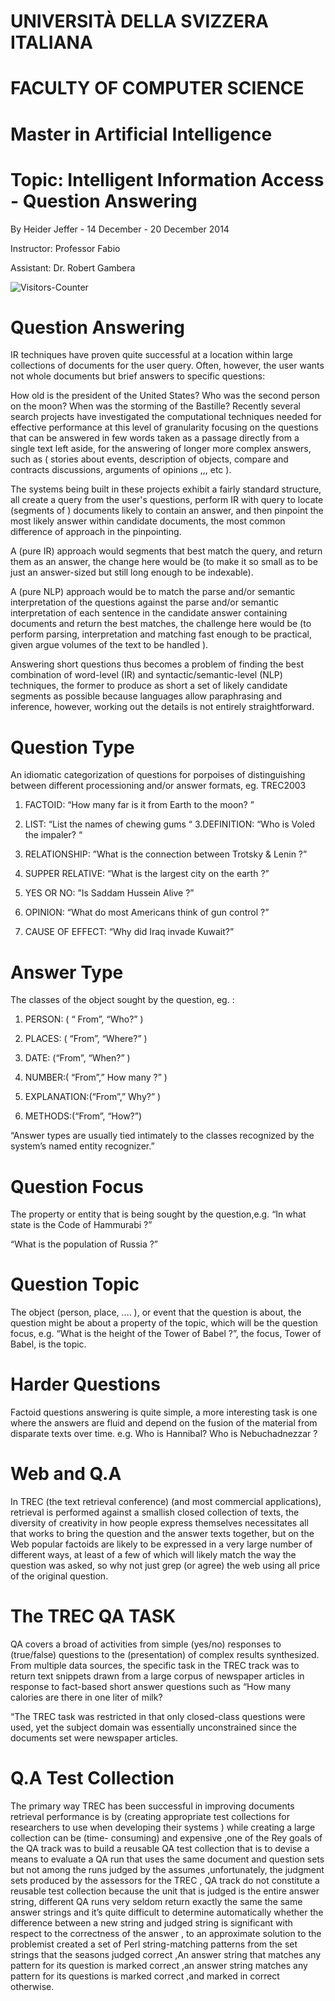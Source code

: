 # <span class="smallcaps">UNIVERSITÀ DELLA SVIZZERA ITALIANA</span>

# FACULTY OF COMPUTER SCIENCE

# Master in Artificial Intelligence

# Topic: Intelligent Information Access - Question Answering

By Heider Jeffer - 14 December - 20 December 2014

Instructor: Professor Fabio

Assistant: Dr. Robert Gambera

 <body>
<img src = "https://github-vistors-counter.onrender.com/github?username=https://github.com/HeiderJeffer/Intelligent-Information-Access/edit/main/README.md" alt = "Visitors-Counter"/>
</body>




# Question Answering

IR techniques have proven quite successful at a location within large
collections of documents for the user query. Often, however, the user
wants not whole documents but brief answers to specific questions:

How old is the president of the United States? Who was the second person
on the moon? When was the storming of the Bastille? Recently several
search projects have investigated the computational techniques needed
for effective performance at this level of granularity focusing on the
questions that can be answered in few words taken as a passage directly
from a single text left aside, for the answering of longer more complex
answers, such as ( stories about events, description of objects, compare
and contracts discussions, arguments of opinions ,,, etc ).

The systems being built in these projects exhibit a fairly standard
structure, all create a query from the user's questions, perform IR with
query to locate (segments of ) documents likely to contain an answer,
and then pinpoint the most likely answer within candidate documents, the
most common difference of approach in the pinpointing.

A (pure IR) approach would segments that best match the query, and
return them as an answer, the change here would be (to make it so small
as to be just an answer-sized but still long enough to be indexable).

A (pure NLP) approach would be to match the parse and/or semantic
interpretation of the questions against the parse and/or semantic
interpretation of each sentence in the candidate answer containing
documents and return the best matches, the challenge here would be (to
perform parsing, interpretation and matching fast enough to be
practical, given argue volumes of the text to be handled ).

Answering short questions thus becomes a problem of finding the best
combination of word-level (IR) and syntactic/semantic-level (NLP)
techniques, the former to produce as short a set of likely candidate
segments as possible because languages allow paraphrasing and inference,
however, working out the details is not entirely straightforward.

# Question Type

An idiomatic categorization of questions for porpoises of distinguishing
between different processioning and/or answer formats, eg. TREC2003

1.  FACTOID: “How many far is it from Earth to the moon? ”

2.  LIST: “List the names of chewing gums “ 3.DEFINITION: “Who is Voled
    the impaler? “

3.  RELATIONSHIP: ”What is the connection between Trotsky & Lenin ?”

4.  SUPPER RELATIVE: “What is the largest city on the earth ?”

5.  YES OR NO: ”Is Saddam Hussein Alive ?”

6.  OPINION: “What do most Americans think of gun control ?”

7.  CAUSE OF EFFECT: “Why did Iraq invade Kuwait?”

# Answer Type

The classes of the object sought by the question, eg. :

1.  PERSON: ( “ From”, “Who?” )

2.  PLACES: ( “From”, “Where?” )

3.  DATE: (“From”, “When?” )

4.  NUMBER:( “From”,” How many ?” )

5.  EXPLANATION:(“From”,” Why?” )

6.  METHODS:(“From”, “How?”)

“Answer types are usually tied intimately to the classes recognized by
the system’s named entity recognizer.”

# Question Focus

The property or entity that is being sought by the question,e.g. “In
what state is the Code of Hammurabi ?”

“What is the population of Russia ?”

# Question Topic

The object (person, place, …. ), or event that the question is about,
the question might be about a property of the topic, which will be the
question focus, e.g. “What is the height of the Tower of Babel ?”, the
focus, Tower of Babel, is the topic.

# Harder Questions

Factoid questions answering is quite simple, a more interesting task is
one where the answers are fluid and depend on the fusion of the material
from disparate texts over time. e.g. Who is Hannibal? Who is
Nebuchadnezzar ?

# Web and Q.A

In TREC (the text retrieval conference) (and most commercial
applications), retrieval is performed against a smallish closed
collection of texts, the diversity of creativity in how people express
themselves necessitates all that works to bring the question and the
answer texts together, but on the Web popular factoids are likely to be
expressed in a very large number of different ways, at least of a few of
which will likely match the way the question was asked, so why not just
grep (or agree) the web using all price of the original question.

# The TREC QA TASK

QA covers a broad of activities from simple (yes/no) responses to
(true/false) questions to the (presentation) of complex results
synthesized. From multiple data sources, the specific task in the TREC
track was to return text snippets drawn from a large corpus of newspaper
articles in response to fact-based short answer questions such as “How
many calories are there in one liter of milk?

“The TREC task was restricted in that only closed-class questions were
used, yet the subject domain was essentially unconstrained since the
documents set were newspaper articles.

# Q.A Test Collection

The primary way TREC has been successful in improving documents
retrieval performance is by (creating appropriate test collections for
researchers to use when developing their systems ) while creating a
large collection can be (time- consuming) and expensive ,one of the Rey
goals of the QA track was to build a reusable QA test collection that is
to devise a means to evaluate a QA run that uses the same document and
question sets but not among the runs judged by the assumes
,unfortunately, the judgment sets produced by the assessors for the TREC
, QA track do not constitute a reusable test collection because the unit
that is judged is the entire answer string, different QA runs very
seldom return exactly the same the same answer strings and it’s quite
difficult to determine automatically whether the difference between a
new string and judged string is significant with respect to the
correctness of the answer , to an approximate solution to the problemist
created a set of Perl string-matching patterns from the set strings that
the seasons judged correct ,An answer string that matches any pattern
for its question is marked correct ,an answer string matches any pattern
for its questions is marked correct ,and marked in correct otherwise.
